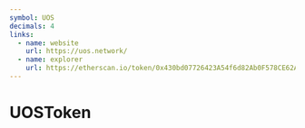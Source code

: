 ```yaml
---
symbol: UOS
decimals: 4
links:
  - name: website
    url: https://uos.network/
  - name: explorer
    url: https://etherscan.io/token/0x430bd07726423A54f6d82Ab0F578CE62A3b8054D
---
```


# UOSToken
